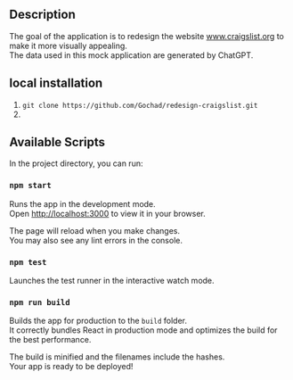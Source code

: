 ## Description
The goal of the application is to redesign the website www.craigslist.org to make it more visually appealing. \
The data used in this mock application are generated by ChatGPT.

## local installation
1. `git clone https://github.com/Gochad/redesign-craigslist.git`
2. 

## Available Scripts
In the project directory, you can run:

### `npm start`

Runs the app in the development mode.\
Open [http://localhost:3000](http://localhost:3000) to view it in your browser.

The page will reload when you make changes.\
You may also see any lint errors in the console.

### `npm test`

Launches the test runner in the interactive watch mode.

### `npm run build`

Builds the app for production to the `build` folder.\
It correctly bundles React in production mode and optimizes the build for the best performance.

The build is minified and the filenames include the hashes.\
Your app is ready to be deployed!
